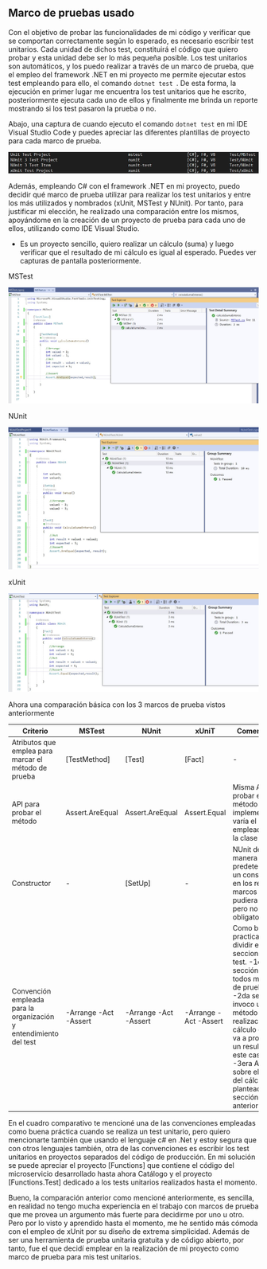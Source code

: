 ## Marco de pruebas usado

Con el objetivo de probar las funcionalidades de mi código y verificar que se comportan correctamente según lo esperado, es necesario escribir test unitarios. Cada unidad de dichos test, constituirá el código que quiero probar y esta unidad debe ser lo más pequeña posible. Los test unitarios son automáticos, y los puedo realizar a través de un marco de prueba, que el empleo del framework .NET en mi proyecto me permite ejecutar estos test empleando para ello, el comando ```dotnet test ```. De esta forma, la ejecución en primer lugar me encuentra los test unitarios que he escrito, posteriormente ejecuta cada uno de ellos y finalmente me brinda un reporte mostrando si los test pasaron la prueba o no. 

Abajo, una captura de cuando ejecuto el comando ```dotnet test``` en mi IDE Visual Studio Code y puedes apreciar las diferentes plantillas de proyecto para cada marco de prueba.


![1](./img/1.png)

Además, empleando C# con el framework .NET en mi proyecto, puedo decidir qué marco de prueba utilizar para realizar los test unitarios y entre los más utilizados y nombrados (xUnit, MSTest y NUnit). Por tanto, para justificar mi elección, he realizado una comparación entre los mismos, apoyándome en la creación de un proyecto de prueba para cada uno de ellos, utilizando como IDE Visual Studio.

- Es un proyecto sencillo, quiero realizar un cálculo (suma) y luego verificar que el resultado de mi cálculo es igual al esperado. Puedes ver capturas de pantalla posteriormente.

MSTest

![2](./img/2.png)

NUnit

![3](./img/3.png)

xUnit

![4](./img/4.png)

Ahora una comparación básica con los 3 marcos de prueba vistos anteriormente

| Criterio | MSTest | NUnit |xUniT | Comentarios|
|----------|--------|-------|------|------------|
|Atributos que emplea para marcar el método de prueba|[TestMethod]|[Test]|[Fact]|-|
|API para probar el método |Assert.AreEqual|Assert.AreEqual|Assert.Equal|Misma API para probar el método implementado, varía el método empleado por la clase Assert.|
|Constructor|-|[SetUp]|-|NUnit define de manera predeterminada un constructor, en los restantes marcos los pudiera definir, pero no es obligatorio.|
|Convención empleada para la organización y entendimiento del test|-Arrange -Act -Assert|-Arrange -Act -Assert|-Arrange -Act -Assert| Como buena practica puedo dividir en 3 secciones el test. -1era sección reúno todos mis datos de prueba  -2da sección invoco un método para la realización del cálculo que me va a producir un resultado en este caso -3era Afirmo sobre el valor del cálculo planteado en la sección anterior|

En el cuadro comparativo te mencioné una de las convenciones empleadas como buena práctica cuando se realiza un test unitario, pero quiero mencionarte también que usando el lenguaje c# en .Net y estoy segura que con otros lenguajes también, otra de las convenciones es escribir los test unitarios en proyectos separados del código de producción. En mi solución se puede apreciar el proyecto [Functions] que contiene el código del microservicio desarrollado hasta ahora Catálogo y el proyecto [Functions.Test] dedicado a los tests unitarios realizados hasta el momento.

Bueno, la comparación anterior como mencioné anteriormente, es sencilla, en realidad no tengo mucha experiencia en el trabajo con marcos de prueba que me provea un argumento más fuerte para decidirme por uno u otro. Pero por lo visto y aprendido hasta el momento, me he sentido más cómoda con el empleo de xUnit por su diseño de extrema simplicidad. Además de ser una herramienta de prueba unitaria gratuita y de código abierto, por tanto, fue el que decidí emplear en la realización de mi proyecto como marco de prueba para mis test unitarios.

